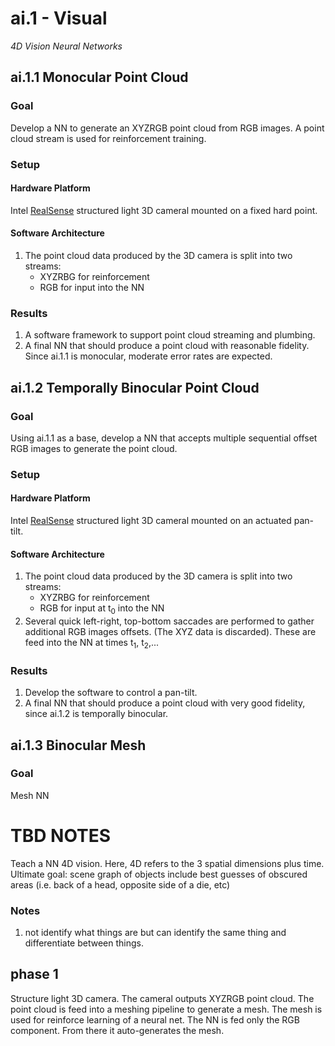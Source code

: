 # ai.1 - Visual
_4D Vision Neural Networks_

## ai.1.1 Monocular Point Cloud
### Goal
Develop a NN to generate an XYZRGB point cloud from RGB images. A point cloud
stream is used for reinforcement training.
### Setup
#### Hardware Platform
Intel [RealSense][intel-realsense] structured light 3D cameral mounted on a
fixed hard point.
#### Software Architecture
1. The point cloud data produced by the 3D camera is split into two streams:
    * XYZRBG for reinforcement
    * RGB for input into the NN
### Results
1. A software framework to support point cloud streaming and plumbing.
2. A final NN that should produce a point cloud with reasonable fidelity.
Since ai.1.1 is monocular, moderate error rates are expected.

## ai.1.2 Temporally Binocular Point Cloud
### Goal
Using ai.1.1 as a base, develop a NN that accepts multiple sequential
offset RGB images to generate the point cloud.
### Setup
#### Hardware Platform
Intel [RealSense][intel-realsense] structured light 3D cameral mounted on an
actuated pan-tilt.
#### Software Architecture
1. The point cloud data produced by the 3D camera is split into two streams:
    * XYZRBG for reinforcement
    * RGB for input at t<sub>0</sub> into the NN
2. Several quick left-right, top-bottom saccades are performed to gather
additional RGB images offsets. (The XYZ data is discarded). These are feed
into the NN at times t<sub>1</sub>, t<sub>2</sub>,...
### Results
1. Develop the software to control a pan-tilt.
2. A final NN that should produce a point cloud with very good fidelity,
since ai.1.2 is temporally binocular.

## ai.1.3 Binocular Mesh
### Goal
Mesh NN

# TBD NOTES
Teach a NN 4D vision. Here, 4D refers to the 3 spatial dimensions plus time.
Ultimate goal: scene graph of objects include best guesses of obscured areas
(i.e. back of a head, opposite side of a die, etc)
### Notes
1. not identify what things are but can identify the same thing and
differentiate between things.

## phase 1
Structure light 3D camera. The cameral outputs XYZRGB point cloud.
The point cloud is feed into a meshing pipeline to generate a mesh.
The mesh is used for reinforce learning of a neural net.
The NN is fed only the RGB component. From there it auto-generates the 
mesh.

<!-- references and media -->
[intel-realsense]: https://www.intel.com/content/www/us/en/architecture-and-technology/realsense-overview.html


